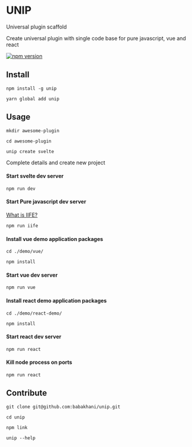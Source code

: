 UNIP
==============

Universal plugin scaffold

Create universal plugin with single code base for pure javascript, vue and
react

[![npm version](https://badge.fury.io/js/unip.svg)](https://badge.fury.io/js/unip)

## Install

```
npm install -g unip

yarn global add unip
```

## Usage

```
mkdir awesome-plugin

cd awesome-plugin

unip create svelte
```

Complete details and create new project

#### Start svelte dev server

```
npm run dev 
```

#### Start Pure javascript dev server

[What is IIFE?](https://developer.mozilla.org/en-US/docs/Glossary/IIFE)

```
npm run iife 
```

#### Install vue demo application packages 

```
cd ./demo/vue/

npm install
```

#### Start vue dev server

```
npm run vue 
```

#### Install react demo application packages 

```
cd ./demo/react-demo/

npm install
```

#### Start react dev server

```
npm run react 
```

#### Kill node process on ports

```
npm run react 
```

## Contribute


```
git clone git@github.com:babakhani/unip.git

cd unip

npm link

unip --help
```


